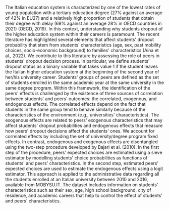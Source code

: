 The Italian education system is characterized by one of the lowest rates of young population with a tertiary education degree (27% against an average of 42% in EU27) and a relatively high proportion of students that obtain their degree with delay (69% against an average 28% in OECD countries in 2021) (OECD, 2019). In this context, understanding why students dropout of the higher education system within their careers is paramount. The recent literature has highlighted several elements that affect students' dropout probability that stem from students' characteristics (age, sex, past mobility choices, socio-economic background) to families' characteristics (Aina et al., 2022). We contribute to this literature by assessing the role of peers in students' dropout decision process. In particular, we define students' dropout status as a binary variable that takes value 1 if the student leaves the Italian higher education system at the beginning of the second year of her/his university career. Students' groups of peers are defined as the set of students enrolled in the same academic year at the same university in the same degree program. Within this framework, the identification of the peers' effects is challenged by the existence of three sources of correlation between students' and peers' outcomes: the correlated, exogenous, and endogenous effects. The correlated effects depend on the fact that students in the same group tend to behave similarly because of the characteristics of the environment (e.g., universities' characteristics). The exogenous effects are related to peers' exogenous characteristics that may affect students' dropout probabilities and endogenous effects that measure how peers' dropout decisions affect the students' ones. We account for correlated effects by including the set of university/degree program fixed effects. In contrast, endogenous and exogenous effects are disentangled using the two-step procedure developed by Bajari et al. (2010). In the first step of the procedure, peers' expected choices are estimated using a sieve estimator by modelling students' choice probabilities as functions of students' and peers' characteristics. In the second step, estimated peers' expected choices are used to estimate the endogenous effects using a logit estimator. This approach is applied to the administrative data regarding all the students enrolled at an Italian university between 2010 and 2016, available from MOBYSU.IT. The dataset includes information on students' characteristics such as their sex, age, high school background, city of residence, and academic careers that help to control the effect of students' and peers' characteristics.